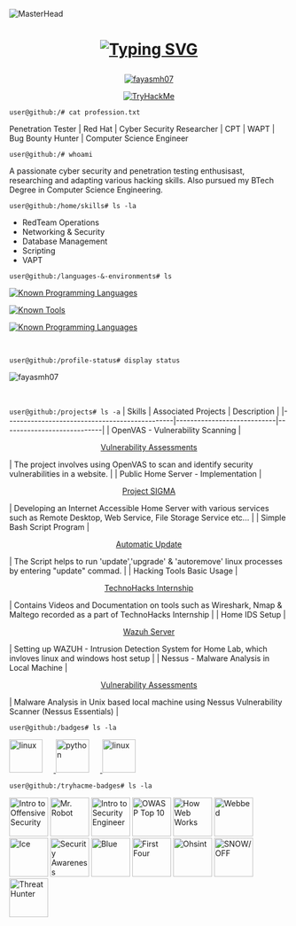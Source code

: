 <!--
**fayasmh07/fayasmh07** is a ✨ _special_ ✨ repository because its `README.md` (this file) appears on your GitHub profile.
-->

![MasterHead](https://images-wixmp-ed30a86b8c4ca887773594c2.wixmp.com/f/c83c004e-1370-4756-88e5-4071de797088/de0dib6-0d584820-45d9-49c8-a54d-a33b98ac8372.gif?token=eyJ0eXAiOiJKV1QiLCJhbGciOiJIUzI1NiJ9.eyJzdWIiOiJ1cm46YXBwOjdlMGQxODg5ODIyNjQzNzNhNWYwZDQxNWVhMGQyNmUwIiwiaXNzIjoidXJuOmFwcDo3ZTBkMTg4OTgyMjY0MzczYTVmMGQ0MTVlYTBkMjZlMCIsIm9iaiI6W1t7InBhdGgiOiJcL2ZcL2M4M2MwMDRlLTEzNzAtNDc1Ni04OGU1LTQwNzFkZTc5NzA4OFwvZGUwZGliNi0wZDU4NDgyMC00NWQ5LTQ5YzgtYTU0ZC1hMzNiOThhYzgzNzIuZ2lmIn1dXSwiYXVkIjpbInVybjpzZXJ2aWNlOmZpbGUuZG93bmxvYWQiXX0.oIKwFOK9Aqd8E2YOv8KDWQoSyNhyM_7E6T34Td20ZKE)

<h1>
    <p align="center">
      <a href="https://git.io/typing-svg"><img src="https://readme-typing-svg.demolab.com?font=Exo&weight=700&size=35&duration=2500&pause=1000&color=F7F7F7&center=true&vCenter=true&random=false&width=500&height=60&lines=Hi+there+%F0%9F%91%8B%F0%9F%8F%BB;I'm+Fayas+Muhammed+Hashim" alt="Typing SVG" />
      </a>
    </p>
</h1>

<p align="center">
    <a href="https://github.com/ryo-ma/github-profile-trophy"><img src="https://github-profile-trophy.vercel.app/?username=fayasmh07" alt="fayasmh07"/></a>
</p>


<p align="center">
  <a href="https://tryhackme.com/p/metahustler99" target="_blank" rel="noreferrer">
     <img src="https://tryhackme-badges.s3.amazonaws.com/metahustler99.png?3" alt="TryHackMe">
  </a>
</p>

`user@github:/# cat profession.txt`

Penetration Tester | Red Hat | Cyber Security Researcher | CPT | WAPT | Bug Bounty Hunter | Computer Science Engineer

`user@github:/# whoami`

A passionate cyber security and penetration testing enthusisast, researching and adapting various hacking skills. Also pursued my BTech Degree in Computer Science Engineering.

`user@github:/home/skills# ls -la`
- RedTeam Operations
- Networking & Security
- Database Management
- Scripting
- VAPT


`user@github:/languages-&-environments# ls`

<!-- known languages -->

[![Known Programming Languages](https://skillicons.dev/icons?i=bash,linux,mysql,py,cpp,html,js)](https://skillicons.dev)

<!-- known tools -->

[![Known Tools](https://skillicons.dev/icons?i=androidstudio,figma,grafana,notion,pycharm,vim,vscode,git,docker,arduino)](https://skillicons.dev)

<!-- known operating systems & environnments -->

[![Known Programming Languages](https://skillicons.dev/icons?i=kali,ubuntu,debian,windows,mint,raspberrypi,arch)](https://skillicons.dev)

&nbsp;

`user@github:/profile-status# display status`
<p>
    <img align="center" src="https://github-readme-streak-stats.herokuapp.com/?user=fayasmh07&count_private=true&theme=github-dark-dimmed&border_radius=10" alt="fayasmh07" />
</p>

&nbsp;

`user@github:/projects# ls -a`
| Skills                                        | Associated Projects        | Description                |
|-----------------------------------------------|----------------------------|----------------------------|
| OpenVAS - Vulnerability Scanning              | <p align="center"> <a href="https://github.com/fayasmh07/Vulnerability-Assessments" > Vulnerability Assessments </a> </p> | The project involves using OpenVAS to scan and identify security vulnerabilities in a website. |
| Public Home Server - Implementation           | <p align="center"> <a href="https://github.com/fayasmh07/Project-SIGMA" > Project SIGMA </a> </p> | Developing an Internet Accessible Home Server with various services such as Remote Desktop, Web Service, File Storage Service etc... |
| Simple Bash Script Program                    | <p align="center"> <a href="https://github.com/fayasmh07/Automatic-Update" > Automatic Update </a> </p> | The Script helps to run 'update','upgrade' & 'autoremove' linux processes by entering "update" commad. |
| Hacking Tools Basic Usage                     | <p align="center"> <a href="https://github.com/fayasmh07/Techno-Hacks-Inetrnship" > TechnoHacks Internship </a> </p> | Contains Videos and Documentation on tools such as Wireshark, Nmap & Maltego recorded as a part of TechnoHacks Internship |
| Home IDS Setup                                | <p align="center"> <a href="https://github.com/fayasmh07/Wazuh-Server" > Wazuh Server </a> </p> | Setting up WAZUH - Intrusion Detection System for Home Lab, which invloves linux and windows host setup |
| Nessus - Malware Analysis in Local Machine    | <p align="center"> <a href="https://github.com/fayasmh07/Vulnerability-Assessments" > Vulnerability Assessments </a> </p> | Malware Analysis in Unix based local machine using Nessus Vulnerability Scanner (Nessus Essentials) |

<!-- achieved badges -->

`user@github:/badges# ls -la`
<p align="left">
  <a href="https://www.credly.com/badges/7000ce34-b108-4508-b74d-9ddf84f06c1e/public_url" target="_blank" rel="noreferrer">
    <img src="https://images.credly.com/size/110x110/images/054913b2-e271-49a2-a1a4-9bf1c1f9a404/CyberEssentials.png" alt="linux" width="60" height="60" style="margin-right: 20px;"/>
  </a>
  <a href="https://www.credly.com/badges/550e5f13-e3d7-4498-8e11-d258ebb199a5/public_url" target="_blank" rel="noreferrer">
    <img src="https://images.credly.com/size/340x340/images/af8c6b4e-fc31-47c4-8dcb-eb7a2065dc5b/I2CS__1_.png" alt="python" width="60" height="60" style="margin-right: 20px;"/>
  </a>
  <a href="https://www.credly.com/badges/f0d627ab-2ac2-4aa6-85af-36b477907fba/public_url" target="_blank" rel="noreferrer">
    <img src="https://images.credly.com/size/340x340/images/9180921d-4a13-429e-9357-6f9706a554f0/image.png" alt="linux" width="60" height="60" style="margin-right: 20px;"/>
  </a>
</p>

`user@github:/tryhacme-badges# ls -la`
<p align="left">
  <a>
    <img src="https://tryhackme.com/img/badges/introtooffensivesecurity.svg" width="70" height="70" title="Intro to Offensive Security";"/>
  </a>
  <a>
    <img src="https://tryhackme.com/img/badges/mrrobot.svg" width="70" height="70" title="Mr. Robot";;"/>
  </a>
  <a>
    <img src="https://tryhackme.com/img/badges/introtosecurityengineering.svg" width="70" height="70" title="Intro to Security Engineer";;"/>
  </a>
  <a>
    <img src="https://tryhackme.com/img/badges/owasptop10.svg" width="70" height="70" title="OWASP Top 10";;"/>
  </a>
  <a>
    <img src="https://tryhackme.com/img/badges/howthewebworks.svg" width="70" height="70" title="How Web Works";;"/>
  </a>
  <a>
    <img src="https://tryhackme.com/img/badges/webbed.svg" width="70" height="70" title="Webbed";;"/>
  </a>
  <a>
    <img src="https://tryhackme.com/img/badges/ice.svg" width="70" height="70" title="Ice";;"/>
  </a>
  <a>
    <img src="https://tryhackme.com/img/badges/securityawareness.svg" width="70" height="70" title="Security Awareness";;"/>
  </a>
  <a>
    <img src="https://tryhackme.com/img/badges/blue.svg" width="70" height="70" title="Blue";;"/>
  </a>
  <a>
    <img src="https://tryhackme.com/img/badges/firstfour.svg" width="70" height="70" title="First Four";;"/>
  </a>
  <a>
    <img src="https://tryhackme.com/img/badges/ohsint.svg" width="70" height="70" title="Ohsint";;"/>
  </a>
  <a>
    <img src="https://tryhackme.com/img/badges/aoc5sidequest2.svg" width="70" height="70" title="SNOW/OFF";;"/>
  </a>
  <a>
    <img src="https://tryhackme.com/img/badges/threathunting.svg" width="70" height="70" title="Threat Hunter";;"/>
  </a>
</p>







